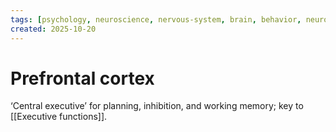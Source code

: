```yaml
---
tags: [psychology, neuroscience, nervous-system, brain, behavior, neurotransmitters]
created: 2025-10-20
---
```

# Prefrontal cortex

‘Central executive’ for planning, inhibition, and working memory; key to [[Executive functions]].
